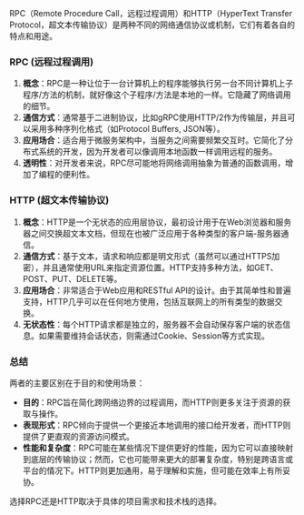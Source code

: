 RPC（Remote Procedure Call，远程过程调用）和HTTP（HyperText Transfer Protocol，超文本传输协议）是两种不同的网络通信协议或机制，它们有着各自的特点和用途。

### RPC (远程过程调用)

1. **概念**：RPC是一种让位于一台计算机上的程序能够执行另一台不同计算机上子程序/方法的机制，就好像这个子程序/方法是本地的一样。它隐藏了网络调用的细节。
2. **通信方式**：通常基于二进制协议，比如gRPC使用HTTP/2作为传输层，并且可以采用多种序列化格式（如Protocol Buffers, JSON等）。
3. **应用场合**：适合用于微服务架构中，当服务之间需要频繁交互时。它简化了分布式系统的开发，因为开发者可以像调用本地函数一样调用远程的服务。
4. **透明性**：对开发者来说，RPC尽可能地将网络调用抽象为普通的函数调用，增加了编程的便利性。

### HTTP (超文本传输协议)

1. **概念**：HTTP是一个无状态的应用层协议，最初设计用于在Web浏览器和服务器之间交换超文本文档，但现在也被广泛应用于各种类型的客户端-服务器通信。
2. **通信方式**：基于文本，请求和响应都是明文形式（虽然可以通过HTTPS加密），并且通常使用URL来指定资源位置。HTTP支持多种方法，如GET、POST、PUT、DELETE等。
3. **应用场合**：非常适合于Web应用和RESTful API的设计。由于其简单性和普遍支持，HTTP几乎可以在任何地方使用，包括互联网上的所有类型的数据交换。
4. **无状态性**：每个HTTP请求都是独立的，服务器不会自动保存客户端的状态信息。如果需要维持会话状态，则需通过Cookie、Session等方式实现。

### 总结

两者的主要区别在于目的和使用场景：

- **目的**：RPC旨在简化跨网络边界的过程调用，而HTTP则更多关注于资源的获取与操作。
- **表现形式**：RPC倾向于提供一个更接近本地调用的接口给开发者，而HTTP则提供了更直观的资源访问模式。
- **性能和复杂度**：RPC可能在某些情况下提供更好的性能，因为它可以直接映射到底层的传输协议；然而，它也可能带来更大的部署复杂度，特别是跨语言或平台的情况下。HTTP则更加通用，易于理解和实施，但可能在效率上有所妥协。

选择RPC还是HTTP取决于具体的项目需求和技术栈的选择。